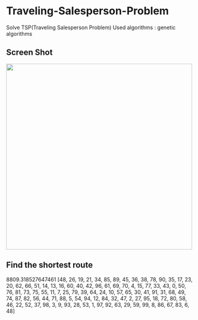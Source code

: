 # Traveling-Salesperson-Problem
Solve TSP(Traveling Salesperson Problem)
Used algorithms : genetic algorithms

## Screen Shot

<img width="500px" src="https://user-images.githubusercontent.com/33643752/82221629-35afaa80-995b-11ea-991b-558245f156cb.png"/>

## Find the shortest route
8809.318527647461
[48, 26, 19, 21, 34, 85, 89, 45, 36, 38, 78, 90, 35, 17, 23, 20, 62, 66, 51, 14, 13, 16, 60, 40, 42, 96, 61, 69, 70, 4, 15, 77, 33, 43, 0, 50, 76, 81, 73, 75, 55, 11, 7, 25, 79, 39, 64, 24, 10, 57, 65, 30, 41, 91, 31, 68, 49, 74, 87, 82, 56, 44, 71, 88, 5, 54, 94, 12, 84, 32, 47, 2, 27, 95, 18, 72, 80, 58, 46, 22, 52, 37, 98, 3, 9, 93, 28, 53, 1, 97, 92, 63, 29, 59, 99, 8, 86, 67, 83, 6, 48]
